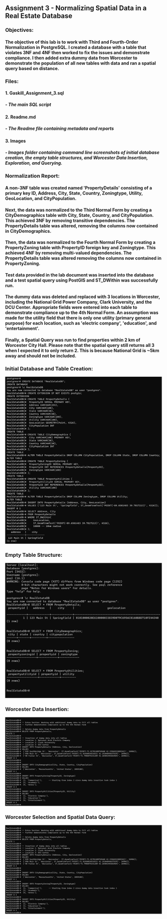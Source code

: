 ## Assignment 3 - Normalizing Spatial Data in a Real Estate Database

### **Objectives:**
#### The objective of this lab is to work with Third and Fourth-Order Normalization in PostgreSQL. I created a database with a table that violates 3NF and 4NF then worked to fix the issues and demonstrate compliance. I then added extra dummy data from Worcester to demonstrate the population of all new tables with data and ran a spatial query based on distance.

### **Files:**
#### 1. Gaskill_Assignment_3.sql
#####  - The main SQL script
#### 2. Readme.md
#####  - The Readme file containing metadata and reports
#### 3. Images
#####  - Images folder containing command line screenshots of initial database creation, the empty table structures, and Worcester Data Insertion, Exploration, and Querying.

### **Normalization Report:**
####  A non-3NF table was created named 'PropertyDetails' consisting of a primary key ID, Address, City, State, Country, Zoningtype, Utility, GeoLocation, and CityPopulation.

#### Next, the data was normalized to the Third Normal Form by creating a CityDemographics table with City, State, Country, and CityPopulation. This achieved 3NF by removing transitive dependencies. The PropertyDetails table was altered, removing the columns now contained in CityDemographics.

#### Then, the data was normalized to the Fourth Normal Form by creating a PropertyZoning table with PropertyID foreign key and Zoningtype. This achieved 4NF by removing multi-valued dependencies. The PropertyDetails table was altered removing the columns now contained in PropertyZoning.

#### Test data provided in the lab document was inserted into the database and a test spatial query using PostGIS and ST_DWithin was successfully run. 

#### The dummy data was deleted and replaced with 3 locations in Worcester, including the National Grid Power Company, Clark University, and the DCU Center. Appropriate fields were entered into each table to demonstrate compliance up to the 4th Normal Form. An assumption was made for the utility field that there is only one utility (primary general purpose) for each location, such as 'electric company', 'education', and 'entertainment'.

#### Finally, a Spatial Query was run to find properties within 2 km of Worcester City Hall. Please note that the spatial query still returns all 3 when I expected it to only return 2. This is because National Grid is ~5km away and should not be included.

### **Initial Database and Table Creation:**
![This file contains all of the initial SQL Scripts required to generate the required tables.](/Images/database_creation.png)

### **Empty Table Structure:**
![This file contains the complete empty table structure of each table, demonstrating 4NF compliance.](/Images/empty_tables.png)

### **Worcester Data Insertion:**
![This file contains all of the SQL Scripts required to insert 3 columns of data relating to Worcester locations.](/Images/worcester_1.png)

### **Worcester Selection and Spatial Data Query:**
![This file contains all of the SQL Scripts required to view the table structure with Worcester locations inserted, as well as the results of a spatial data query.](/Images/worcester_1.png)
